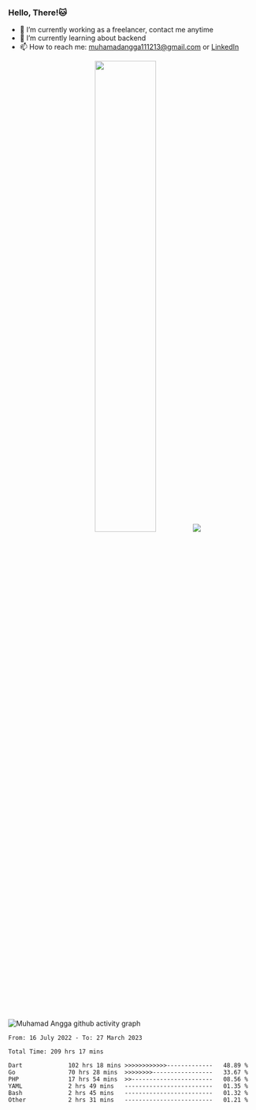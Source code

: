 
### Hello, There!🐱

- 🔭 I’m currently working as a freelancer, contact me anytime
- 🌱 I’m currently learning about backend
- 📫 How to reach me: [muhamadangga111213@gmail.com](mailto:muhamadangga111213@gmail.com) or [LinkedIn](https://www.linkedin.com/in/muhamad-angga)

<p align="center">
    <img width="49.5%" src="https://github-readme-stats.vercel.app/api?username=muhangga&count_private=true&theme=ocean_dark&show_icons=true" />
    &nbsp;
    <img src="https://github-readme-stats.vercel.app/api/top-langs/?username=muhangga&langs_count=8&layout=compact&theme=ocean_dark&show_icons=true" />
</p>

![Muhamad Angga github activity graph](https://github-readme-activity-graph.cyclic.app/graph?username=muhangga&custom_title=Angga&color=708090&theme=github-dark)


<!--START_SECTION:waka-->

```text
From: 16 July 2022 - To: 27 March 2023

Total Time: 209 hrs 17 mins

Dart             102 hrs 18 mins >>>>>>>>>>>>-------------   48.89 %
Go               70 hrs 28 mins  >>>>>>>>-----------------   33.67 %
PHP              17 hrs 54 mins  >>-----------------------   08.56 %
YAML             2 hrs 49 mins   -------------------------   01.35 %
Bash             2 hrs 45 mins   -------------------------   01.32 %
Other            2 hrs 31 mins   -------------------------   01.21 %
```

<!--END_SECTION:waka-->

